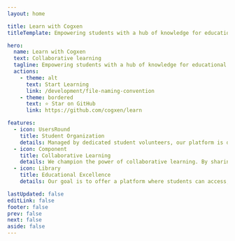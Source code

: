 ```yaml
---
layout: home

title: Learn with Cogxen
titleTemplate: Empowering students with a hub of knowledge for educational excellence and collaborative innovation.

hero:
  name: Learn with Cogxen
  text: Collaborative learning
  tagline: Empowering students with a hub of knowledge for educational excellence and collaborative innovation.
  actions:
    - theme: alt
      text: Start Learning
      link: /development/file-naming-convention
    - theme: bordered
      text: ⭐ Star on GitHub
      link: https://github.com/cogxen/learn

features:
  - icon: UsersRound
    title: Student Organization
    details: Managed by dedicated student volunteers, our platform is designed to provide a central hub of knowledge, supporting educational excellence and fostering collaborative innovation.
  - icon: Component
    title: Collaborative Learning
    details: We champion the power of collaborative learning. By sharing diverse perspectives, experiences, and valuable resources, we aim to create a rich and dynamic educational environment.
  - icon: Library
    title: Educational Excellence
    details: Our goal is to offer a platform where students can access, contribute to, and benefit from a wide array of educational materials, supporting learners at all levels and across various disciplines.

lastUpdated: false
editLink: false
footer: false
prev: false
next: false
aside: false
---
```

